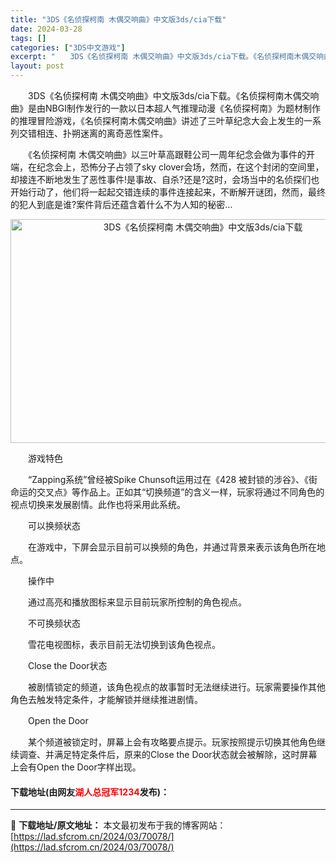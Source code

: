 ```yaml
---
title: "3DS《名侦探柯南 木偶交响曲》中文版3ds/cia下载"
date: 2024-03-28
tags: []
categories: ["3DS中文游戏"]
excerpt: "　　3DS《名侦探柯南 木偶交响曲》中文版3ds/cia下载。《名侦探柯南木偶交响曲》是由NBGI制作发行的一款以日本超人气推理动漫《名侦探柯南》为题材制作的推理冒险游戏，《名侦探柯南木偶交响曲》讲述了三叶草纪念大会上发生的一系列交错相连、扑朔迷离的离奇恶性案件。 　　《名侦探柯南 木偶交响曲》以三&hellip;"
layout: post
---
```


 <p>　　3DS《名侦探柯南 木偶交响曲》中文版3ds/cia下载。《名侦探柯南木偶交响曲》是由NBGI制作发行的一款以日本超人气推理动漫《名侦探柯南》为题材制作的推理冒险游戏，《名侦探柯南木偶交响曲》讲述了三叶草纪念大会上发生的一系列交错相连、扑朔迷离的离奇恶性案件。</p> <p>　　《名侦探柯南 木偶交响曲》以三叶草高跟鞋公司一周年纪念会做为事件的开端，在纪念会上，恐怖分子占领了sky clover会场，然而，在这个封闭的空间里，却接连不断地发生了恶性事件!是事故、自杀?还是?这时，会场当中的名侦探们也开始行动了，他们将一起起交错连续的事件连接起来，不断解开谜团，然而，最终的犯人到底是谁?案件背后还蕴含着什么不为人知的秘密&hellip;</p> <p align="center"><img src="https://lad.sfcrom.cn/wp-content/uploads/2024/03/20240328_66054787effa9.jpg" style="width: 600px; height: 358px;" alt="3DS《名侦探柯南 木偶交响曲》中文版3ds/cia下载" /></p> <p>　　游戏特色</p> <p>　　&ldquo;Zapping系统&rdquo;曾经被Spike Chunsoft运用过在《428 被封锁的涉谷》、《街 命运的交叉点》等作品上。正如其&ldquo;切换频道&rdquo;的含义一样，玩家将通过不同角色的视点切换来发展剧情。此作也将采用此系统。</p> <p>　　可以换频状态</p> <p>　　在游戏中，下屏会显示目前可以换频的角色，并通过背景来表示该角色所在地点。</p> <p>　　操作中</p> <p>　　通过高亮和播放图标来显示目前玩家所控制的角色视点。</p> <p>　　不可换频状态</p> <p>　　雪花电视图标，表示目前无法切换到该角色视点。</p> <p>　　Close the Door状态</p> <p>　　被剧情锁定的频道，该角色视点的故事暂时无法继续进行。玩家需要操作其他角色去触发特定条件，才能解锁并继续推进剧情。</p> <p>　　Open the Door</p> <p>　　某个频道被锁定时，屏幕上会有攻略要点提示。玩家按照提示切换其他角色继续调查、并满足特定条件后，原来的Close the Door状态就会被解除，这时屏幕上会有Open the Door字样出现。</p> <p><h4>下载地址(由网友<font color="red">湖人总冠军1234</font>发布)：</h4></p> 

---
📖 **下载地址/原文地址：** 本文最初发布于我的博客网站：[https://lad.sfcrom.cn/2024/03/70078/](https://lad.sfcrom.cn/2024/03/70078/)

